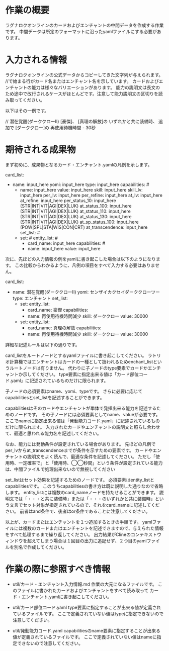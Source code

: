# 作業の概要

ラグナロクオンラインのカードおよびエンチャントの中間データを作成する作業です。
中間データは所定のフォーマットに沿ったyamlファイルにする必要があります。

# 入力される情報

ラグナロクオンラインの公式データからコピーしてきた文字列が与えられます。
//で始まる行がカード名またはエンチャント名を示しています。
カードおよびエンチャントの能力は様々なバリエーションがあります。
能力の説明文は長文のため途中で改行されるケースがほとんどです。注意して能力説明文の区切りを読み取ってください。

以下はその一例です。

// 潜在覚醒(ダーククローII)
[豪傑]、
[真理の解放]の
いずれかと共に装備時、
追加で
[ダーククロー]の
再使用待機時間 - 30秒

# 期待される成果物

まず初めに、成果物となるカード・エンチャント.yamlの凡例を示します。

card_list:
  - name: input_here
    yomi: input_here
    type: input_here
    capabilities: #
      - name: input_here
        value: input_here
        skill: input_here
        skill_lv: input_here
        per_lv: input_here
        per_refine: input_here
        at_lv: input_here
        at_refine: input_here
        per_status_10: input_here (STR|INT|VIT|AGI|DEX|LUK)
        at_status_100: input_here (STR|INT|VIT|AGI|DEX|LUK)
        at_status_110: input_here (STR|INT|VIT|AGI|DEX|LUK)
        at_status_130: input_here (STR|INT|VIT|AGI|DEX|LUK)
        at_sp_status_100: input_here (POW|SPL|STA|WIS|CON|CRT)
        at_transcendence: input_here
    set_list: #
      - set: #
        entity_list: #
          - card_name: input_here
        capabilities: #
          - name: input_here
            value: input_here

次に、先ほどの入力情報の例をyamlに書き起こした場合は以下のようになります。
この比較からわかるように、凡例の項目をすべて入力する必要はありません。

card_list:
  - name: 潜在覚醒(ダーククローII)
    yomi: センザイカクセイダーククローツー
    type: エンチャント
    set_list:
      - set:
        entity_list:
          - card_name: 豪傑
        capabilities:
          - name: 再使用待機時間減少
            skill: ダーククロー
            value: 30000
      - set:
        entity_list:
          - card_name: 真理の解放
        capabilities:
          - name: 再使用待機時間減少
            skill: ダーククロー
            value: 30000

詳細な記述ルールは以下の通りです。

card_listをルートノードとするyamlファイルに書き起こしてください。
ラトリオ計算機ではエンチャントはカードの一種として扱われるためenchant_listというルートノードは有りません。
代わりに子ノードのtype要素でカードかエンチャントか示してください。
type要素に指定出来る値は「カード部位コード.yaml」に記述されているものだけに限られます。

子ノードの必須要素はname、yomi、typeです。
さらに必要に応じてcapabilitiesとset_listを記述することができます。

capabilitiesはそのカードやエンチャントが単体で発揮出来る能力を記述するためのノードです。
その子ノードには必須要素としてname、valueが必要です。
ここでnameに指定出来る値は「発動能力コード.yaml」に記述されているものだけに限られます。
入力されたカードやエンチャントの説明文と照らし合わせて、最適と思われる能力名を記述してください。

なお、能力には発動条件が設定されている場合があります。
先ほどの凡例でper_lvからat_transcendenceまでが条件を示すための要素です。
カードやエンチャントの説明文をよく読んで、最適な条件を記述してください。
ただし「使用時、一定確率で」と「使用時、◯◯秒間」という条件が設定されている能力は、中間ファイルで処理出来ないので無視してください

set_listはセット効果を記述するためのノードです。
必須要素はentity_listとcapabilitiesです。
このうちcapabilitiesの書き方は既に説明した通りなので省略します。
entity_listには複数のcard_nameノードを持たせることができます。
説明文では「・・・と共に装備時」または「・・・のいずれかと共に装備時」という文言でセット対象が指定されているので、それをcard_nameに記述してください。
前者はand条件で、後者はor条件であることに注意してください。

以上が、カードまたはエンチャントを１つ追加するときの手順です。
yamlファイルには複数のカードまたはエンチャントを記述できますので、与えられた情報をすべて処理するまで繰り返してください。
出力結果がClineのコンテキストウィンドウを超えてしまう場合は１回目の出力に追記せず、２つ目のyamlファイルを別名で作成してください。

# 作業の際に参照すべき情報

- util/カード・エンチャント入力情報.md
作業の大元になるファイルです。
このファイルに書かれたカードおよびエンチャントをすべて読み取って
カード・エンチャント.yamlに書き起こしてください。

- util/カード部位コード.yaml
type要素に指定することが出来る値が定義されているファイルです。
ここで定義されていない値はtypeに指定できないので注意してください。

- util/発動能力コード.yaml
capabilitiesのname要素に指定することが出来る値が定義されているファイルです。
ここで定義されていない値はnameに指定できないので注意してください。
